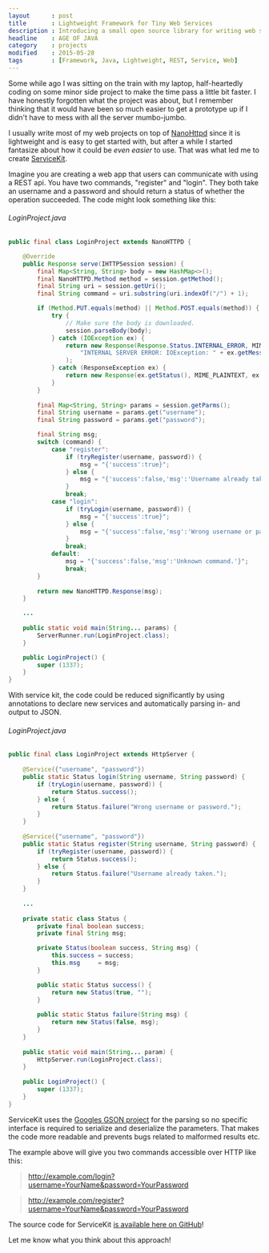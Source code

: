 ```yaml
---
layout      : post
title       : Lightweight Framework for Tiny Web Services
description : Introducing a small open source library for writing web services
headline    : AGE OF JAVA
category    : projects
modified    : 2015-05-28
tags        : [Framework, Java, Lightweight, REST, Service, Web]
---
```


Some while ago I was sitting on the train with my laptop, half-heartedly coding on some minor side project to make the time pass a little bit faster. I have honestly forgotten what the project was about, but I remember thinking that it would have been so much easier to get a prototype up if I didn't have to mess with all the server mumbo-jumbo.

I usually write most of my web projects on top of [NanoHttpd](https://github.com/NanoHttpd/nanohttpd) since it is lightweight and is easy to get started with, but after a while I started fantasize about how it could be _even easier_ to use. That was what led me to create [ServiceKit](https://github.com/Pyknic/ServiceKit).

Imagine you are creating a web app that users can communicate with using a REST api. You have two commands, "register" and "login". They both take an username and a password and should return a status of whether the operation succeeded. The code might look something like this:

###### LoginProject.java
```java
public final class LoginProject extends NanoHTTPD {

    @Override
    public Response serve(IHTTPSession session) {
        final Map<String, String> body = new HashMap<>();
        final NanoHTTPD.Method method = session.getMethod();
        final String uri = session.getUri();
        final String command = uri.substring(uri.indexOf("/") + 1);

        if (Method.PUT.equals(method) || Method.POST.equals(method)) {
            try {
                // Make sure the body is downloaded.
                session.parseBody(body);
            } catch (IOException ex) {
                return new Response(Response.Status.INTERNAL_ERROR, MIME_PLAINTEXT,
                    "INTERNAL SERVER ERROR: IOException: " + ex.getMessage()
                );
            } catch (ResponseException ex) {
                return new Response(ex.getStatus(), MIME_PLAINTEXT, ex.getMessage());
            }
        }
        
        final Map<String, String> params = session.getParms();
        final String username = params.get("username");
        final String password = params.get("password");

        final String msg;
        switch (command) {
            case "register":
                if (tryRegister(username, password)) {
                    msg = "{'success':true}";
                } else {
                    msg = "{'success':false,'msg':'Username already taken.'}";
                }
                break;
            case "login":
                if (tryLogin(username, password)) {
                    msg = "{'success':true}";
                } else {
                    msg = "{'success':false,'msg':'Wrong username or password.'}";
                }
                break;
            default:
                msg = "{'success':false,'msg':'Unknown command.'}";
                break;
        }
        
        return new NanoHTTPD.Response(msg);
    }

    ...
    
    public static void main(String... params) {
        ServerRunner.run(LoginProject.class);
    }

    public LoginProject() {
        super (1337);
    }
}
```

With service kit, the code could be reduced significantly by using annotations to declare new services and automatically parsing in- and output to JSON.

###### LoginProject.java
```java
public final class LoginProject extends HttpServer {
    
    @Service({"username", "password"})
    public static Status login(String username, String password) {
        if (tryLogin(username, password)) {
            return Status.success();
        } else {
            return Status.failure("Wrong username or password.");
        }
    }
    
    @Service({"username", "password"})
    public static Status register(String username, String password) {
        if (tryRegister(username, password)) {
            return Status.success();
        } else {
            return Status.failure("Username already taken.");
        }
    }
    
    ...
    
    private static class Status {
        private final boolean success;
        private final String msg;

        private Status(boolean success, String msg) {
            this.success = success;
            this.msg     = msg;
        }

        public static Status success() {
            return new Status(true, "");
        }
        
        public static Status failure(String msg) {
            return new Status(false, msg);
        }
    }
    
    public static void main(String... param) {
        HttpServer.run(LoginProject.class);
    }
    
    public LoginProject() {
        super (1337);
    }
}
```

ServiceKit uses the [Googles GSON project](https://github.com/google/gson) for the parsing so no specific interface is required to serialize and deserialize the parameters. That makes the code more readable and prevents bugs related to malformed results etc.

The example above will give you two commands accessible over HTTP like this:

> http://example.com/login?username=YourName&password=YourPassword

> http://example.com/register?username=YourName&password=YourPassword

The source code for ServiceKit [is available here on GitHub](https://github.com/Pyknic/ServiceKit)! 

Let me know what you think about this approach!
